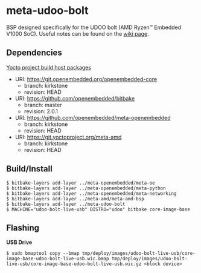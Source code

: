 # meta-udoo-bolt

BSP designed specifically for the UDOO bolt (AMD Ryzen™ Embedded V1000 SoC). Useful notes can be found on the [wiki
page](https://github.com/under-view/meta-udoo-bolt/wiki).

## Dependencies

[Yocto project build host packages](https://docs.yoctoproject.org/brief-yoctoprojectqs/index.html#build-host-packages)

* URI: https://git.openembedded.org/openembedded-core
    * branch: kirkstone
    * revision: HEAD
* URI: https://github.com/openembedded/bitbake
    * branch: master
    * revision: 2.0.1
* URI: https://github.com/openembedded/meta-openembedded
    * branch: kirkstone
    * revision: HEAD
* URI: https://git.yoctoproject.org/meta-amd
    * branch: kirkstone
    * revision: HEAD

## Build/Install

```
$ bitbake-layers add-layer ../meta-openembedded/meta-oe
$ bitbake-layers add-layer ../meta-openembedded/meta-python
$ bitbake-layers add-layer ../meta-openembedded/meta-networking
$ bitbake-layers add-layer ../meta-amd/meta-amd-bsp
$ bitbake-layers add-layer ../meta-udoo-bolt
$ MACHINE="udoo-bolt-live-usb" DISTRO="udoo" bitbake core-image-base
```

## Flashing

**USB Drive**
```
$ sudo bmaptool copy --bmap tmp/deploy/images/udoo-bolt-live-usb/core-image-base-udoo-bolt-live-usb.wic.bmap tmp/deploy/images/udoo-bolt-live-usb/core-image-base-udoo-bolt-live-usb.wic.gz <block device>
```
